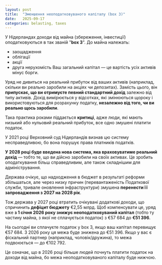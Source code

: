 ```yaml
---
layout: post
title:  "Зменшення неоподатковуваного капіталу (box 3)"
date:   2025-09-17
categories: belasting, taxes
---
```

У Нідерландах доходи від майна (збереження, інвестиції) оподатковуються в так званій "**box 3**". До майна належать:
- заощадження
- облігації
- акції
- друга нерухомість
Ваш загальний капітал — це вартість усіх активів мінус борги.

Уряд не дивиться на реальний прибуток від ваших активів (наприклад, скільки ви реально заробили на акціях чи депозитах).
Замість цього, він **припускає, що ви отримуєте певний стандартний дохід** залежно від типу активів. Дохід вимірюється у відсотках, які змінюються щороку і використовуються для розрахунку податку, **незалежно від того, чи ви реально щось заробили**.

Така практика роками піддається **критиці**, адже люди, які мають низький або нульовий реальний прибуток, все одно змушені платити податок.

У 2021 році Верховний суд Нідерландів визнав цю систему несправедливою, бо вона порушує права платників податків.

**У 2028 році буде введена нова система, яка враховуватиме реальний дохід** — тобто те, що ви дійсно заробили на своїх активах. Це зробить оподаткування більш справедливим, але також складнішим для адміністрування.

Держава очікує, що надходження в бюджет в результаті реформи збільшаться, але через низку причин (перевантаженість Податкової служби, тривале оновлення інфраструктури) змушена **перенести її запровадження з 2027 на 2028 рік**.

Тож держава у 2027 році втратить очікувані додаткові доходи, що спричинить **дефіцит бюджету** €2,55 млрд. 
Щоб компенсувати це, уряд вже **з 1 січня 2026 року знижує неоподатковуваний капітал** (тобто ту частину майна, з якої не сплачується податок) з €57 684 до **€51 396**.

На сьогодні ви сплачуєте податок у box 3, якщо ваш капітал перевищує €57 684. З 2026 року ця межа буде знижена до €51 396. Якщо у вас є фіскальний партнер (наприклад, чоловік/дружина), то межа подвоюється — до €102 792.

Це означає, що в 2026 році більше людей почнуть платити податок на доходи від майна, бо межа неоподатковуваного капіталу буде нижчою.